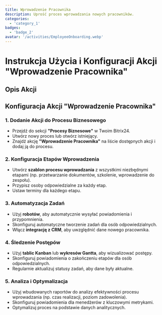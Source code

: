 ```yaml
---
title: Wprowadzenie Pracownika
description: Uprość proces wprowadzania nowych pracowników.
categories: 
  - 'category_1'
badges: 
  - 'badge_2'
avatar: '/activities/EmployeeOnboarding.webp'
---
```

# Instrukcja Użycia i Konfiguracji Akcji "Wprowadzenie Pracownika"

## Opis Akcji

## **Konfiguracja Akcji "Wprowadzenie Pracownika"**

### 1. Dodanie Akcji do Procesu Biznesowego
- Przejdź do sekcji **"Procesy Biznesowe"** w Twoim Bitrix24.
- Utwórz nowy proces lub otwórz istniejący.
- Znajdź akcję **"Wprowadzenie Pracownika"** na liście dostępnych akcji i dodaj ją do procesu.

### 2. Konfiguracja Etapów Wprowadzenia
- Utwórz **szablon procesu wprowadzania** z wszystkimi niezbędnymi etapami (np. przetwarzanie dokumentów, szkolenie, wprowadzenie do zespołu).
- Przypisz osoby odpowiedzialne za każdy etap.
- Ustaw terminy dla każdego etapu.

### 3. Automatyzacja Zadań
- Użyj **robotów**, aby automatycznie wysyłać powiadomienia i przypomnienia.
- Skonfiguruj automatyczne tworzenie zadań dla osób odpowiedzialnych.
- Włącz **integrację z CRM**, aby uwzględnić dane nowego pracownika.

### 4. Śledzenie Postępów
- Użyj **tablic Kanban** lub **wykresów Gantta**, aby wizualizować postępy.
- Skonfiguruj powiadomienia o zakończeniu etapów dla osób odpowiedzialnych.
- Regularnie aktualizuj statusy zadań, aby dane były aktualne.

### 5. Analiza i Optymalizacja
- Użyj wbudowanych raportów do analizy efektywności procesu wprowadzania (np. czas realizacji, poziom zadowolenia).
- Skonfiguruj powiadomienia dla menedżerów z kluczowymi metrykami.
- Optymalizuj proces na podstawie danych analitycznych.